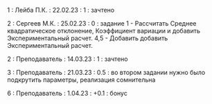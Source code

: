 1 : Лейба П.К. : 22.02.23 : 1 : зачтено

2 : Сергеев М.К. : 25.02.23 : 0 : задание 1 - Рассчитать Среднее квадратическое отклонение, Коэффициент вариации и добавить Экспериментальный расчет. 4,5 - Добавить добавить Экспериментальный расчет.

2 : Преподаватель : 14.03.23 : 1 : зачтено

3 : Преподаватель : 21.03.23 : 0.5 : во втором задании нужно было подкрутить параметры, реализация сомнительна

6 : Преподаватель : 1.04.23 : +0.1 : бонус
